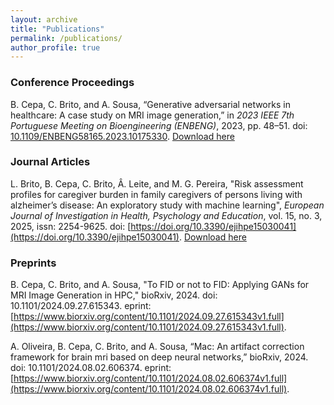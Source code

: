 ```yaml
---
layout: archive
title: "Publications"
permalink: /publications/
author_profile: true
---
```


<!-- {% if site.author.googlescholar %}
  <div class="wordwrap">You can also find my articles on <a href="{{site.author.googlescholar}}">my Google Scholar profile</a>.</div>
{% endif %}

{% include base_path %}

{% for post in site.publications reversed %}
  {% include archive-single.html %}
{% endfor %} -->

### Conference Proceedings

B. Cepa, C. Brito, and A. Sousa, “Generative adversarial networks in healthcare: A case study on MRI image generation,” in *2023 IEEE 7th Portuguese Meeting on Bioengineering (ENBENG)*, 2023, pp. 48–51. doi: [10.1109/ENBENG58165.2023.10175330](https://doi.org/10.1109/ENBENG58165.2023.10175330). [Download here](https://beatrizcepa26.github.io/files/Generative_Adversarial_Networks_in_Healthcare_A_Case_Study_on_MRI_Image_Generation.pdf)


### Journal Articles

L. Brito, B. Cepa, C. Brito, Â. Leite, and M. G. Pereira, "Risk assessment profiles for caregiver burden in family caregivers of persons living with alzheimer’s disease: An exploratory study with machine learning", *European Journal of Investigation in Health, Psychology and Education*, vol. 15, no. 3, 2025, issn: 2254-9625. doi: [https://doi.org/10.3390/ejihpe15030041](https://doi.org/10.3390/ejihpe15030041). [Download here](https://beatrizcepa26.github.io/files/ejihpe-15-00041.pdf)


### Preprints

B. Cepa, C. Brito, and A. Sousa, "To FID or not to FID: Applying GANs for MRI Image Generation in HPC," bioRxiv, 2024. doi: 10.1101/2024.09.27.615343. eprint: [https://www.biorxiv.org/content/10.1101/2024.09.27.615343v1.full](https://www.biorxiv.org/content/10.1101/2024.09.27.615343v1.full).

A. Oliveira, B. Cepa, C. Brito, and A. Sousa, “Mac: An artifact correction framework for brain mri based on deep neural networks,” bioRxiv, 2024. doi: 10.1101/2024.08.02.606374. eprint:
[https://www.biorxiv.org/content/10.1101/2024.08.02.606374v1.full](https://www.biorxiv.org/content/10.1101/2024.08.02.606374v1.full).

